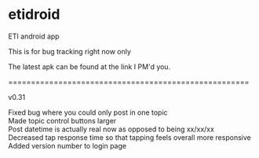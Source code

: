etidroid
========

ETI android app

This is for bug tracking right now only

The latest apk can be found at the link I PM'd you.


<p>=====================================================</p>
v0.31

Fixed bug where you could only post in one topic<br/>
Made topic control buttons larger<br/>
Post datetime is actually real now as opposed to being xx/xx/xx<br/>
Decreased tap response time so that tapping feels overall more responsive<br/>
Added version number to login page


